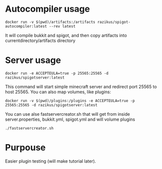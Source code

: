 # Autocompiler usage
``` docker run -v $(pwd)/artifacts:/artifacts razikus/spigot-autocompiler:latest --rev latest ```

It will compile bukkit and spigot, and then copy artifacts into currentdirectory/artifacts directory


# Server usage
``` docker run -e ACCEPTEULA=true -p 25565:25565 -d razikus/spigotserver:latest ```

This command will start simple minecraft server and redirect port 25565 to host 25565. 
You can also map volumes, like plugins:

``` docker run -v $(pwd)/plugins:/plugins -e ACCEPTEULA=true -p 25565:25565 -d razikus/spigotserver:latest ```

You can use alse fastservercreator.sh that will get from inside server.properties, bukkit.yml, spigot.yml and will volume plugins

``` ./fastservercreator.sh ```

# Purpouse
Easier plugin testing (will make tutorial later).
